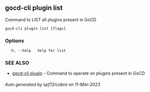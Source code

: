 ## gocd-cli plugin list

Command to LIST all plugins present in GoCD

```
gocd-cli plugin list [flags]
```

### Options

```
  -h, --help   help for list
```

### SEE ALSO

* [gocd-cli plugin](gocd-cli_plugin.md)	 - Command to operate on plugins present in GoCD

###### Auto generated by spf13/cobra on 11-Mar-2023
